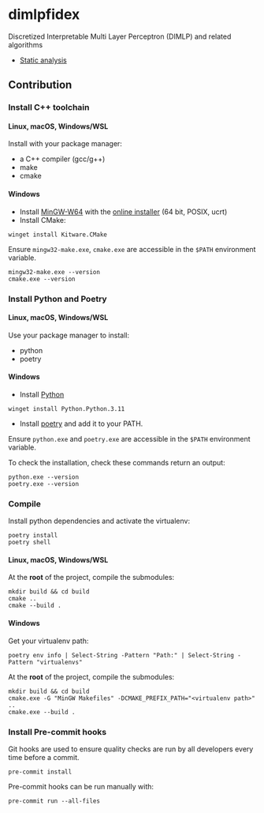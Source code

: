 # dimlpfidex
Discretized Interpretable Multi Layer Perceptron (DIMLP) and related algorithms

* [Static analysis](https://scan.coverity.com/projects/hes-xplain-dimlpfidex)

## Contribution

### Install C++ toolchain

#### Linux, macOS, Windows/WSL

Install with your package manager:

* a C++ compiler (gcc/g++)
* make
* cmake

#### Windows

* Install [MinGW-W64](https://www.mingw-w64.org/) with the [online installer](https://github.com/Vuniverse0/mingwInstaller/releases) (64 bit, POSIX, ucrt)
* Install CMake:

```shell
winget install Kitware.CMake
```

Ensure `mingw32-make.exe`, `cmake.exe` are accessible in the `$PATH` environment variable.

```shell
mingw32-make.exe --version
cmake.exe --version
```

### Install Python and Poetry

#### Linux, macOS, Windows/WSL

Use your package manager to install:

* python
* poetry

#### Windows

* Install [Python](https://www.python.org/)

```shell
winget install Python.Python.3.11
```

* Install [poetry](https://python-poetry.org/docs/#installation) and add it to your PATH.

Ensure `python.exe` and `poetry.exe` are accessible in the `$PATH` environment variable.

To check the installation, check these commands return an output:

```shell
python.exe --version
poetry.exe --version
```

### Compile

Install python dependencies and activate the virtualenv:

```shell
poetry install
poetry shell
```

#### Linux, macOS, Windows/WSL

At the **root** of the project, compile the submodules:
```
mkdir build && cd build
cmake ..
cmake --build .
```

#### Windows

Get your virtualenv path:
```shell
poetry env info | Select-String -Pattern "Path:" | Select-String -Pattern "virtualenvs"
```

At the **root** of the project, compile the submodules:
```shell
mkdir build && cd build
cmake.exe -G "MinGW Makefiles" -DCMAKE_PREFIX_PATH="<virtualenv path>" ..
cmake.exe --build .
```

### Install Pre-commit hooks

Git hooks are used to ensure quality checks are run by all developers every time
before a commit.

```shell
pre-commit install
```

Pre-commit hooks can be run manually with:

```shell
pre-commit run --all-files
```
